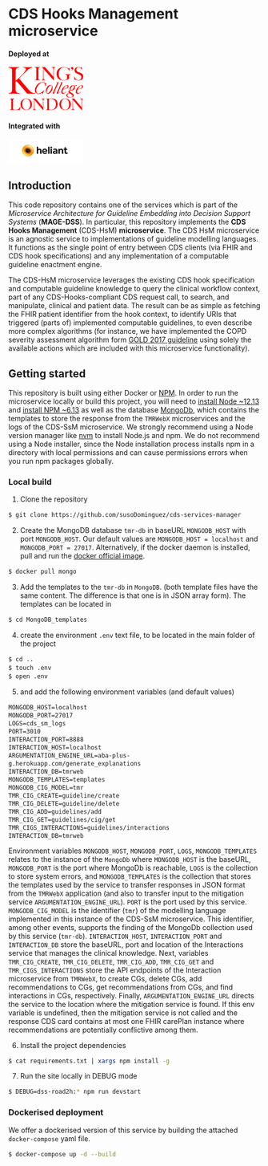# CDS Hooks Management microservice

#### Deployed at

<img src="Kings_College_London-logo.png" width="150">

#### Integrated with

<img src="heliant_logo.jpeg" width="150">

## Introduction

This code repository contains one of the services which is part of the *Microservice Architecture for Guideline Embedding into Decision Support Systems* (**MAGE-DSS**). In particular, this repository implements the **CDS Hooks Management** (CDS-HsM) **microservice**. The CDS HsM microservice is an agnostic service to implementations of guideline modelling languages. It functions as the single point of entry between CDS clients (via FHIR and CDS hook specifications) and any implementation of a computable guideline enactment engine.

The CDS-HsM microservice leverages the existing CDS hook specification and computable guideline knowledge to query the clinical workflow context, part of any CDS-Hooks-compliant CDS request call, to search, and manipulate, clinical and patient data. The result can be as simple as fetching the FHIR patient identifier from the hook context, to identify URIs that triggered (parts of) implemented computable guidelines, to even describe more complex algorithms (for instance, we have implemented the COPD severity assessment algorithm form [GOLD 2017 guideline](https://goldcopd.org/wp-content/uploads/2017/02/wms-GOLD-2017-FINAL.pdf) using solely the available actions which are included with this microservice functionality).

## Getting started

This repository is built using either Docker or [NPM](https://www.npmjs.com/). In order to run the microservice locally or build this project, you will need to [install Node ~12.13](https://nodejs.org/en/download/) and [install NPM ~6.13](https://www.npmjs.com/) as well as the database [MongoDb](https://www.mongodb.com/), which contains the templates to store the response from the `TMRWebX` microservices and the logs of the CDS-SsM microservice. We strongly recommend using a Node version manager like [nvm](https://github.com/nvm-sh/nvm) to install Node.js and npm. We do not recommend using a Node installer, since the Node installation process installs npm in a directory with local permissions and can cause permissions errors when you run npm packages globally.

###  Local build

1. Clone the repository

```sh
$ git clone https://github.com/susoDominguez/cds-services-manager 
```
2. Create the MongoDB database `tmr-db` in baseURL `MONGODB_HOST` with port `MONGODB_HOST`. Our default values are `MONGODB_HOST = localhost`
and `MONGODB_PORT = 27017`. Alternatively, if the docker daemon is installed, pull and run the [docker official image](https://hub.docker.com/_/mongo).

```sh
$ docker pull mongo
```

3. Add the templates to the `tmr-db` in `MongoDB`. (both template files have the same content. The difference is that one is in JSON array form). The templates can be located in

```sh
$ cd MongoDB_templates
```


4. create the environment `.env` text file, to be located in the main folder of the project

```sh
$ cd ..
$ touch .env
$ open .env
```
5. and add the following environment variables (and default values)

```
MONGODB_HOST=localhost
MONGODB_PORT=27017
LOGS=cds_sm_logs
PORT=3010
INTERACTION_PORT=8888
INTERACTION_HOST=localhost
ARGUMENTATION_ENGINE_URL=aba-plus-g.herokuapp.com/generate_explanations
INTERACTION_DB=tmrweb
MONGODB_TEMPLATES=templates
MONGODB_CIG_MODEL=tmr
TMR_CIG_CREATE=guideline/create
TMR_CIG_DELETE=guideline/delete
TMR_CIG_ADD=guidelines/add
TMR_CIG_GET=guidelines/cig/get
TMR_CIGS_INTERACTIONS=guidelines/interactions
INTERACTION_DB=tmrweb
```
Environment variables `MONGODB_HOST`, `MONGODB_PORT`, `LOGS`, `MONGODB_TEMPLATES` relates to the instance of the `MongoDb` where `MONGODB_HOST` is the baseURL, `MONGODB_PORT` is the port where MongoDb is reachable, `LOGS` is the collection to store system errors, and `MONGODB_TEMPLATES` is the collection that stores the templates used by the service to transfer responses in JSON format from the `TMRWebX` application (and also to transfer input to the mitigation service `ARGUMENTATION_ENGINE_URL`). `PORT` is the port used by this service. `MONGODB_CIG_MODEL` is the identifier (`tmr`) of the modelling language implemented in this instance of the CDS-SsM microservice. This identifier, among other events, supports the finding of the MongoDb collection used by this service (`tmr-db`).
`INTERACTION_HOST`, `INTERACTION_PORT` and `INTERACTION_DB` store the baseURL, port and location of the Interactions service that manages the clinical knowledge. Next, variables `TMR_CIG_CREATE`, `TMR_CIG_DELETE`, `TMR_CIG_ADD`, `TMR_CIG_GET` and `TMR_CIGS_INTERACTIONS` store the API endpoints of the Interaction microservice from `TMRWebX`, to create CGs, delete CGs, add recommendations to CGs, get recommendations from CGs, and find interactions in CGs, respectively.
Finally, `ARGUMENTATION_ENGINE_URL` directs the service to the location where the mitigation service is found. If this env variable is undefined, then the mitigation service is not called and the response CDS card contains at most one FHIR carePlan instance where recommendations are potentially conflictive among them.


6. Install the project dependencies

```sh
$ cat requirements.txt | xargs npm install -g
```

7. Run the site locally in DEBUG mode

```sh
$ DEBUG=dss-road2h:* npm run devstart
```

### Dockerised deployment

We offer a dockerised version of this service by building the attached `docker-compose` yaml file.

```sh
$ docker-compose up -d --build
```